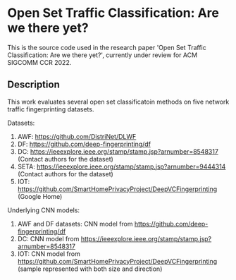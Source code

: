 # Open Set Traffic Classification: Are we there yet?

This is the source code used in the research paper 'Open Set Traffic Classification: Are we there yet?', currently under review for ACM SIGCOMM CCR 2022.

## Description

This work evaluates several open set classificatoin methods on five network traffic fingerprinting datasets.

Datasets:
1. AWF: https://github.com/DistriNet/DLWF
2. DF: https://github.com/deep-fingerprinting/df
3. DC: https://ieeexplore.ieee.org/stamp/stamp.jsp?arnumber=8548317 (Contact authors for the dataset)
4. SETA: https://ieeexplore.ieee.org/stamp/stamp.jsp?arnumber=9444314 (Contact authors for the dataset)
5. IOT: https://github.com/SmartHomePrivacyProject/DeepVCFingerprinting (Google Home)

Underlying CNN models:
1. AWF and DF datasets: CNN model from https://github.com/deep-fingerprinting/df
2. DC: CNN model from https://ieeexplore.ieee.org/stamp/stamp.jsp?arnumber=8548317
3. IOT: CNN model from https://github.com/SmartHomePrivacyProject/DeepVCFingerprinting (sample represented with both size and direction)
